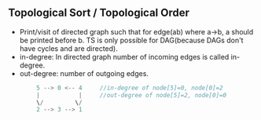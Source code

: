 ## Topological Sort / Topological Order
- Print/visit of directed graph such that for edge(ab) where a->b, a should be printed before b. TS is only possible for DAG(because DAGs don't have cycles and are directed).
- in-degree: In directed graph number of incoming edges is called in-degree.
- out-degree: number of outgoing edges.
```c
        5 --> 0 <-- 4     //in-degree of node[5]=0, node[0]=2
        |           |     //out-degree of node[5]=2, node[0]=0
        \/         \/
        2 --> 3 --> 1
```        
